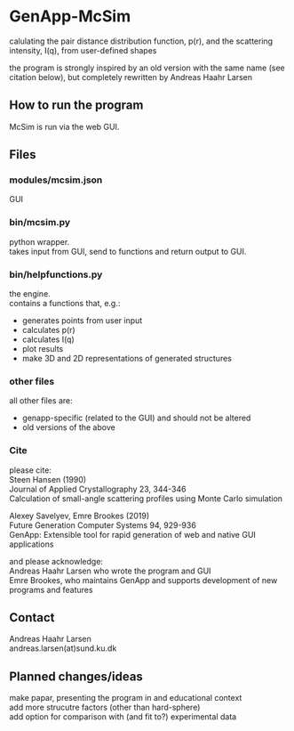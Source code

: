 # GenApp-McSim

calulating the pair distance distribution function, p(r), and the scattering intensity, I(q), from user-defined shapes

the program is strongly inspired by an old version with the same name (see citation below), but completely rewritten by Andreas Haahr Larsen    

## How to run the program

McSim is run via the web GUI. 

## Files

### modules/mcsim.json
GUI

### bin/mcsim.py
python wrapper.   
takes input from GUI, send to functions and return output to GUI.   

### bin/helpfunctions.py
the engine.   
contains a functions that, e.g.:  
- generates points from user input   
- calculates p(r)   
- calculates I(q)   
- plot results    
- make 3D and 2D representations of generated structures   

### other files
all other files are:    
- genapp-specific (related to the GUI) and should not be altered    
- old versions of the above    

### Cite
please cite:     
Steen Hansen (1990)    
Journal of Applied Crystallography 23, 344-346     
Calculation of small-angle scattering profiles using Monte Carlo simulation    

Alexey Savelyev, Emre Brookes (2019)    
Future Generation Computer Systems 94, 929-936    
GenApp: Extensible tool for rapid generation of web and native GUI applications    

and please acknowledge:    
Andreas Haahr Larsen who wrote the program and GUI    
Emre Brookes, who maintains GenApp and supports development of new programs and features   

## Contact
Andreas Haahr Larsen    
andreas.larsen(at)sund.ku.dk 

## Planned changes/ideas    
make papar, presenting the program in and educational context   
add more strucutre factors (other than hard-sphere)   
add option for comparison with (and fit to?) experimental data   
